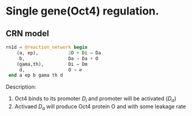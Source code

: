 # Single gene(Oct4) regulation.
## CRN model
```julia
rn1d = @reaction_network begin
    (a, ep),           2O + Di ↔ Da
     b,                Da → Da + O
    (gama,th),         Di ↔ Dm
     d,                O → ∅
 end a ep b gama th d
```

Description:

1. Oct4 binds to its promoter $D_i$ and promoter will be activated ($D_a$)
2. Activaed $D_a$ will produce Oct4 protein O and with some leakage rate
